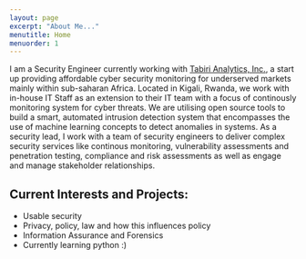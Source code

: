 ```yaml
---
layout: page
excerpt: "About Me..."
menutitle: Home
menuorder: 1
---
```


I am a Security Engineer currently working with [Tabiri Analytics, Inc.](https://tabirianalytics.com/), a start up providing affordable cyber security monitoring for underserved markets mainly within sub-saharan Africa. 
Located in Kigali, Rwanda, we work with in-house IT Staff as an extension to their IT team with a focus of continously monitoring system for cyber threats. We are utilising open source tools to build a smart, automated intrusion detection system that encompasses the use of machine learning concepts to detect anomalies in systems.
As a security lead, I work with a team of security engineers to deliver complex security services like continous monitoring, vulnerability assessments and penetration testing, compliance and risk assessments as well as engage and manage stakeholder relationships.

## Current Interests and Projects:

- Usable security
- Privacy, policy, law and how this influences policy
- Information Assurance and Forensics
- Currently learning python :)
